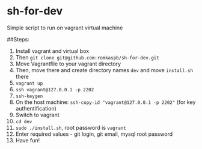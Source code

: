 # sh-for-dev
Simple script to run on vagrant virtual machine

##Steps:  
1) Install vagrant and virtual box  
2) Then `git clone git@github.com:romkaspb/sh-for-dev.git`  
3) Move Vagrantfile to your vagrant directory  
4) Then, move there and create directory names `dev` and move `install.sh` there    
5) `vagrant up`  
6) `ssh vagrant@127.0.0.1 -p 2202`
7) `ssh-keygen`
8) On the host machine: `ssh-copy-id "vagrant@127.0.0.1 -p 2202"` (for key authentification)  
9) Switch to vagrant  
10) `cd dev`  
11) `sudo ./install.sh`, root password is `vagrant`
12) Enter required values - git login, git email, mysql root password  
13) Have fun!

